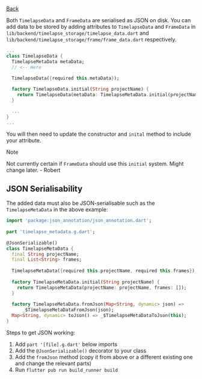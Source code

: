 [Back](Timelapse%20Storage.md)

Both `TimelapseData` and `FrameData` are serialised as JSON on disk. You can add data to be stored by adding attributes to `TimelapseData` and `FrameData` in `lib/backend/timelapse_storage/timelapse_data.dart` and `lib/backend/timelapse_storage/frame/frame_data.dart` respectively.

```dart
...
class TimelapseData {  
  TimelapseMetaData metaData;  
  // <-- Here

  TimelapseData({required this.metaData});  
  
  factory TimelapseData.initial(String projectName) {  
    return TimelapseData(metaData: TimelapseMetaData.initial(projectName));  
  }  

  ...
}
...
```

You will then need to update the constructor and `inital` method to include your attribute.

>[!note] 
> Not currently certain if `FrameData` should use this `initial` system. Might change later.
> \- Robert
## JSON Serialisability
The added data must also be JSON-serialisable such as the `TimelapseMetaData` in the above example:
```dart
import 'package:json_annotation/json_annotation.dart';  
  
part 'timelapse_metadata.g.dart';  
  
@JsonSerializable()  
class TimelapseMetaData {  
  final String projectName;  
  final List<String> frames;  
  
  TimelapseMetaData({required this.projectName, required this.frames});  
  
  factory TimelapseMetaData.initial(String projectName) {  
    return TimelapseMetaData(projectName: projectName, frames: []);  
  }  
  
  factory TimelapseMetaData.fromJson(Map<String, dynamic> json) =>  
      _$TimelapseMetaDataFromJson(json);  
  Map<String, dynamic> toJson() => _$TimelapseMetaDataToJson(this);  
}
```

Steps to get JSON working:
1. Add `part '[file].g.dart'` below imports
2. Add the `@JsonSerializable()` decorator to your class
3. Add the `fromJson` method (copy it from above or a different existing one and change the relevant parts)
4. Run `flutter pub run build_runner build`

